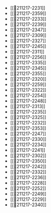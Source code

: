 - [[💬211217-2231]]
- [[💬211217-2359]]
- [[💬211217-2233]]
- [[💬211217-2239]]
- [[💬211217-2347]]
- [[💬211217-2309]]
- [[💬211217-2327]]
- [[💬211217-2245]]
- [[💬211217-2311]]
- [[💬211217-2256]]
- [[💬211217-2335]]
- [[💬211217-2345]]
- [[💬211217-2355]]
- [[💬211217-2320]]
- [[💬211217-2259]]
- [[💬211217-2322]]
- [[💬211217-2254]]
- [[💬211217-2248]]
- [[💬211217-2313]]
- [[💬211217-2235]]
- [[💬211217-2325]]
- [[💬211217-2232]]
- [[💬211217-2353]]
- [[💬211217-2247]]
- [[💬211217-2330]]
- [[💬211217-2234]]
- [[💬211217-2241]]
- [[💬211217-2302]]
- [[💬211217-2350]]
- [[💬211217-2242]]
- [[💬211217-2332]]
- [[💬211217-2236]]
- [[💬211217-2228]]
- [[💬211217-2252]]
- [[💬211217-2249]]
- [[💬211217-2229]]
- [[💬211217-2340]]
